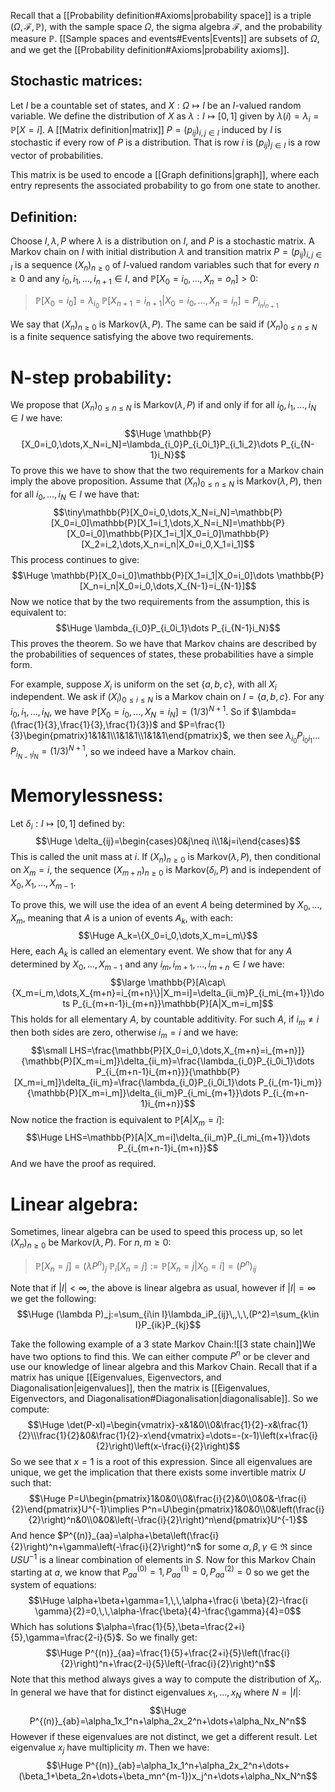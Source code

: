 Recall that a [[Probability definition#Axioms|probability space]] is a triple $(\Omega,\mathcal{F},\mathbb{P})$, with the sample space $\Omega$, the sigma algebra $\mathcal{F}$, and the probability measure $\mathbb{P}$. [[Sample spaces and events#Events|Events]] are subsets of $\Omega$, and we get the [[Probability definition#Axioms|probability axioms]].

## Stochastic matrices:
Let $I$ be a countable set of states, and $X:\Omega\mapsto I$ be an $I$-valued random variable. We define the distribution of $X$ as $\lambda:I\mapsto[0,1]$ given by $\lambda(i)=\lambda_i=\mathbb{P}[X=i]$. A [[Matrix definition|matrix]] $P=(p_{ij})_{i,j\in I}$ induced by $I$ is stochastic if every row of $P$ is a distribution. That is row $i$ is $(p_{ij})_{j\in I}$ is a row vector of probabilities.

This matrix is be used to encode a [[Graph definitions|graph]], where each entry represents the associated probability to go from one state to another.


## Definition:
Choose $I,\lambda,P$ where $\lambda$ is a distribution on $I$, and $P$ is a stochastic matrix. A Markov chain on $I$ with initial distribution $\lambda$ and transition matrix $P=(p_{ij})_{i,j\in I}$ is a sequence $(X_n)_{n\geq0}$ of $I$-valued random variables such that for every $n\geq0$ and any $i_0,i_1,\dots,i_{n+1}\in I$, and $\mathbb{P}[X_0=i_0,\dots,X_n=o_n]>0$:
> $\mathbb{P}[X_0=i_0]=\lambda_{i_0}$
> $\mathbb{P}[X_{n+1}=i_{n+1}|X_0=i_0,\dots,X_n=i_n]=P_{i_ni_{n+1}}$

We say that $(X_n)_{n\geq0}$ is $\text{Markov}(\lambda,P)$. The same can be said if $(X_n)_{0\leq n\leq N}$ is a finite sequence satisfying the above two requirements.

# N-step probability:

We propose that $(X_n)_{0\leq n\leq N}$ is $\text{Markov}(\lambda,P)$ if and only if for all $i_0,i_1,\dots,i_N\in I$ we have:$$\Huge \mathbb{P}[X_0=i_0,\dots,X_N=i_N]=\lambda_{i_0}P_{i_0i_1}P_{i_1i_2}\dots P_{i_{N-1}i_N}$$To prove this we have to show that the two requirements for a Markov chain imply the above proposition. Assume that $(X_n)_{0\leq n\leq N}$ is $\text{Markov}(\lambda,P)$, then for all $i_0,\dots,i_N\in I$ we have that: $$\tiny\mathbb{P}[X_0=i_0,\dots,X_N=i_N]=\mathbb{P}[X_0=i_0]\mathbb{P}[X_1=i_1,\dots,X_N=i_N]=\mathbb{P}[X_0=i_0]\mathbb{P}[X_1=i_1|X_0=i_0]\mathbb{P}[X_2=i_2,\dots,X_n=i_n|X_0=i_0,X_1=i_1]$$This process continues to give:$$\Huge \mathbb{P}[X_0=i_0]\mathbb{P}[X_1=i_1|X_0=i_0]\dots \mathbb{P}[X_n=i_n|X_0=i_0,\dots,X_{N-1}=i_{N-1}]$$Now we notice that by the two requirements from the assumption, this is equivalent to:$$\Huge \lambda_{i_0}P_{i_0i_1}\dots P_{i_{N-1}i_N}$$This proves the theorem. So we have that Markov chains are described by the probabilities of sequences of states, these probabilities have a simple form.

For example, suppose $X_i$ is uniform on the set $\{a,b,c\}$, with all $X_i$ independent. We ask if $(X_i)_{0\leq i\leq N}$ is a Markov chain on $I=\{a,b,c\}$. For any $i_0,i_1,\dots,i_N$, we have $\mathbb{P}[X_0=i_0,\dots,X_N=i_N]=(1/3)^{N+1}$. So if $\lambda=(\frac{1}{3},\frac{1}{3},\frac{1}{3})$ and $P=\frac{1}{3}\begin{pmatrix}1&1&1\\1&1&1\\1&1&1\end{pmatrix}$, we then see $\lambda_{i_0}P_{i_0i_1}\dots P_{i_{N-1}i_N}=(1/3)^{N+1}$, so we indeed have a Markov chain.

# Memorylessness:

Let $\delta_i:I\mapsto[0,1]$ defined by:$$\Huge \delta_{ij}=\begin{cases}0&j\neq i\\1&j=i\end{cases}$$This is called the unit mass at $i$. If $(X_n)_{n\geq0}$ is $\text{Markov}(\lambda,P)$, then conditional on $X_m=i$, the sequence $(X_{m+n})_{n\geq0}$ is $\text{Markov}(\delta_i,P)$ and is independent of $X_0,X_1,\dots,X_{m-1}$.

To prove this, we will use the idea of an event $A$ being determined by $X_0,\dots,X_m$, meaning that $A$ is a union of events $A_k$, with each:$$\Huge A_k=\{X_0=i_0,\dots,X_m=i_m\}$$Here, each $A_k$ is called an elementary event. We show that for any $A$ determined by $X_0,\dots,X_{m-1}$ and any $i_m,i_{m+1},\dots,i_{m+n}\in I$ we have:$$\large \mathbb{P}[A\cap\{X_m=i_m,\dots,X_{m+n}=i_{m+n}\}|X_m=i]=\delta_{ii_m}P_{i_mi_{m+1}}\dots P_{i_{m+n-1}i_{m+n}}\mathbb{P}[A|X_m=i_m]$$This holds for all elementary $A$, by countable additivity. For such $A$, if $i_m\neq i$ then both sides are zero, otherwise $i_m=i$ and we have:$$\small LHS=\frac{\mathbb{P}[X_0=i_0,\dots,X_{m+n}=i_{m+n}]}{\mathbb{P}[X_m=i_m]}\delta_{ii_m}=\frac{\lambda_{i_0}P_{i_0i_1}\dots P_{i_{m+n-1}i_{m+n}}}{\mathbb{P}[X_m=i_m]}\delta_{ii_m}=\frac{\lambda_{i_0}P_{i_0i_1}\dots P_{i_{m-1}i_m}}{\mathbb{P}[X_m=i_m]}\delta_{ii_m}P_{i_mi_{m+1}}\dots P_{i_{m+n-1}i_{m+n}}$$Now notice the fraction is equivalent to $\mathbb{P}[A|X_m=i]$:$$\Huge LHS=\mathbb{P}[A|X_m=i]\delta_{ii_m}P_{i_mi_{m+1}}\dots P_{i_{m+n-1}i_{m+n}}$$And we have the proof as required.

# Linear algebra:

Sometimes, linear algebra can be used to speed this process up, so let $(X_n)_{n\geq0}$ be $\text{Markov}(\lambda,P)$. For $n,m\geq0$:
>$\mathbb{P}[X_n=j]=(\lambda P^n)_j$
>$\mathbb{P}_i[X_n=j]:=\mathbb{P}[X_n=j|X_0=i]=(P^n)_{ij}$

Note that if $|I|<\infty$, the above is linear algebra as usual, however if $|I|=\infty$ we get the following:$$\Huge (\lambda P)_j:=\sum_{i\in I}\lambda_iP_{ij}\,,\,\,(P^2)=\sum_{k\in I}P_{ik}P_{kj}$$

Take the following example of a $3$ state Markov Chain:![[3 state chain]]We have two options to find this. We can either compute $P^n$ or be clever and use our knowledge of linear algebra and this Markov Chain. Recall that if a matrix has unique [[Eigenvalues, Eigenvectors, and Diagonalisation|eigenvalues]], then the matrix is [[Eigenvalues, Eigenvectors, and Diagonalisation#Diagonalisation|diagonalisable]]. So we compute:$$\Huge \det(P-xI)=\begin{vmatrix}-x&1&0\\0&\frac{1}{2}-x&\frac{1}{2}\\\frac{1}{2}&0&\frac{1}{2}-x\end{vmatrix}=\dots=-(x-1)\left(x+\frac{i}{2}\right)\left(x-\frac{i}{2}\right)$$So we see that $x=1$ is a root of this expression. Since all eigenvalues are unique, we get the implication that there exists some invertible matrix $U$ such that:$$\Huge P=U\begin{pmatrix}1&0&0\\0&\frac{i}{2}&0\\0&0&-\frac{i}{2}\end{pmatrix}U^{-1}\implies P^n=U\begin{pmatrix}1&0&0\\0&\left(\frac{i}{2}\right)^n&0\\0&0&\left(-\frac{i}{2}\right)^n\end{pmatrix}U^{-1}$$And hence $P^{(n)}_{aa}=\alpha+\beta\left(\frac{i}{2}\right)^n+\gamma\left(-\frac{i}{2}\right)^n$ for some $\alpha,\beta,\gamma\in\Re$ since $USU^{-1}$ is a linear combination of elements in $S$. Now for this Markov Chain starting at $a$, we know that $P^{(0)}_{aa}=1,P^{(1)}_{aa}=0,P^{(2)}_{aa}=0$ so we get the system of equations:$$\Huge \alpha+\beta+\gamma=1,\,\,\alpha+\frac{i \beta}{2}-\frac{i \gamma}{2}=0,\,\,\alpha-\frac{\beta}{4}-\frac{\gamma}{4}=0$$Which has solutions $\alpha=\frac{1}{5},\beta=\frac{2+i}{5},\gamma=\frac{2-i}{5}$. So we finally get:$$\Huge P^{(n)}_{aa}=\frac{1}{5}+\frac{2+i}{5}\left(\frac{i}{2}\right)^n+\frac{2-i}{5}\left(-\frac{i}{2}\right)^n$$Note that this method always gives a way to compute the distribution of $X_n$. In general we have that for distinct eigenvalues $x_1,\dots,x_N$ where $N=|I|$:$$\Huge P^{(n)}_{ab}=\alpha_1x_1^n+\alpha_2x_2^n+\dots+\alpha_Nx_N^n$$However if these eigenvalues are not distinct, we get a different result. Let eigenvalue $x_j$ have multiplicity $m$. Then we have:$$\Huge P^{(n)}_{ab}=\alpha_1x_1^n+\alpha_2x_2^n+\dots+(\beta_1+\beta_2n+\dots+\beta_mn^{m-1})x_j^n+\dots+\alpha_Nx_N^n$$